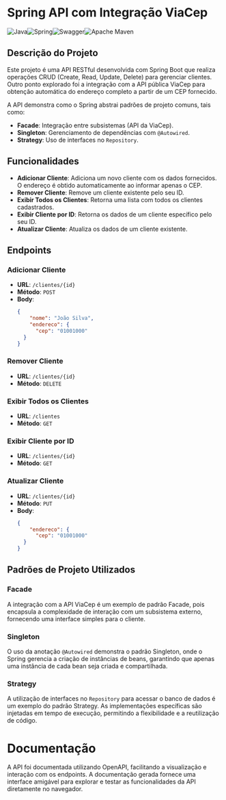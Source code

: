 # Spring API com Integração ViaCep

![Java](https://img.shields.io/badge/java-%23ED8B00.svg?style=for-the-badge&logo=openjdk&logoColor=white)![Spring](https://img.shields.io/badge/spring-%236DB33F.svg?style=for-the-badge&logo=spring&logoColor=white)![Swagger](https://img.shields.io/badge/-Swagger-%23Clojure?style=for-the-badge&logo=swagger&logoColor=white)![Apache Maven](https://img.shields.io/badge/Apache%20Maven-C71A36?style=for-the-badge&logo=Apache%20Maven&logoColor=white)

## Descrição do Projeto

Este projeto é uma API RESTful desenvolvida com Spring Boot que realiza operações CRUD (Create, Read, Update, Delete) para gerenciar clientes. Outro ponto explorado foi a integração com a API pública ViaCep para obtenção automática do endereço completo a partir de um CEP fornecido.

A API demonstra como o Spring abstrai padrões de projeto comuns, tais como:
- **Facade**: Integração entre subsistemas (API da ViaCep).
- **Singleton**: Gerenciamento de dependências com `@Autowired`.
- **Strategy**: Uso de interfaces no `Repository`.

## Funcionalidades

- **Adicionar Cliente**: Adiciona um novo cliente com os dados fornecidos. O endereço é obtido automaticamente ao informar apenas o CEP.
- **Remover Cliente**: Remove um cliente existente pelo seu ID.
- **Exibir Todos os Clientes**: Retorna uma lista com todos os clientes cadastrados.
- **Exibir Cliente por ID**: Retorna os dados de um cliente específico pelo seu ID.
- **Atualizar Cliente**: Atualiza os dados de um cliente existente.


## Endpoints

### Adicionar Cliente
- **URL**: `/clientes/{id}`
- **Método**: `POST`
- **Body**:
    ```json
    {
        "nome": "João Silva",
        "endereco": {
          "cep": "01001000"
      }
  }
    ```

### Remover Cliente
- **URL**: `/clientes/{id}`
- **Método**: `DELETE`

### Exibir Todos os Clientes
- **URL**: `/clientes`
- **Método**: `GET`

### Exibir Cliente por ID
- **URL**: `/clientes/{id}`
- **Método**: `GET`

### Atualizar Cliente
- **URL**: `/clientes/{id}`
- **Método**: `PUT`
- **Body**:
    ```json
    {
        "endereco": {
          "cep": "01001000"
      }
  }
    ```

## Padrões de Projeto Utilizados

### Facade
A integração com a API ViaCep é um exemplo de padrão Facade, pois encapsula a complexidade de interação com um subsistema externo, fornecendo uma interface simples para o cliente.

### Singleton
O uso da anotação `@Autowired` demonstra o padrão Singleton, onde o Spring gerencia a criação de instâncias de beans, garantindo que apenas uma instância de cada bean seja criada e compartilhada.

### Strategy
A utilização de interfaces no `Repository` para acessar o banco de dados é um exemplo do padrão Strategy. As implementações específicas são injetadas em tempo de execução, permitindo a flexibilidade e a reutilização de código.

# Documentação

A API foi documentada utilizando OpenAPI, facilitando a visualização e interação com os endpoints. A documentação gerada fornece uma interface amigável para explorar e testar as funcionalidades da API diretamente no navegador.